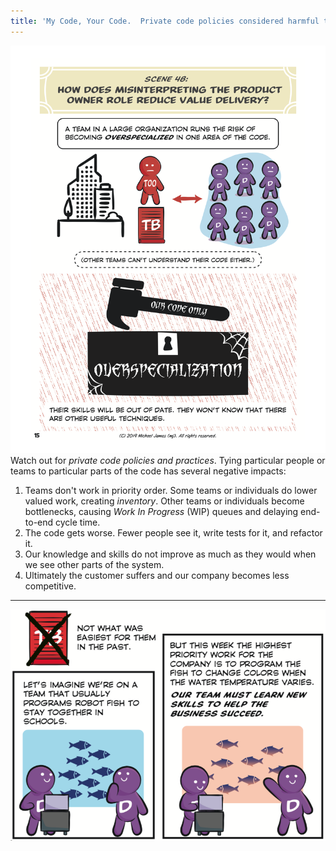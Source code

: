 ```yaml
---
title: 'My Code, Your Code.  Private code policies considered harmful to agility.'
---
```

![Private code policies](/images/page-15.png)
Watch out for *private code policies and practices*.  Tying particular people or teams to particular parts of the code has several negative impacts:

1. Teams don't work in priority order.  Some teams or individuals do lower valued work, creating *inventory*.  Other teams or individuals become bottlenecks, causing *Work In Progress* (WIP) queues and delaying end-to-end cycle time.
2. The code gets worse.  Fewer people see it, write tests for it, and refactor it.
3. Our knowledge and skills do not improve as much as they would when we see other parts of the system.
4. Ultimately the customer suffers and our company becomes less competitive.

* * *

![Learn new skills](/images/learn-new-skills.png)
